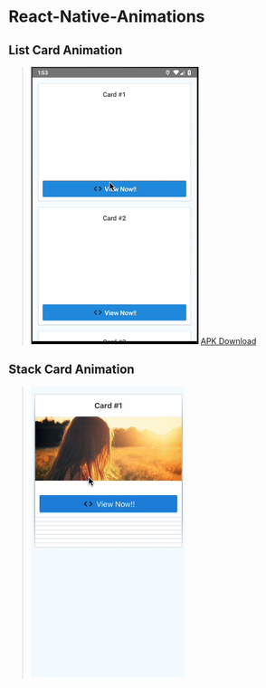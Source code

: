 # React-Native-Animations

## List Card Animation
> ![List](https://github.com/JayTailor45/React-Native-Animations/blob/B1/assets/list.gif)
> [APK Download](https://github.com/JayTailor45/React-Native-Animations/raw/1114ab57ab1d62d0e2abcb4564663379bb6b6c36/android/app/release/app-release.apk)

## Stack Card Animation
> ![stack](https://github.com/JayTailor45/React-Native-Animations/blob/B1/assets/stack.gif)
